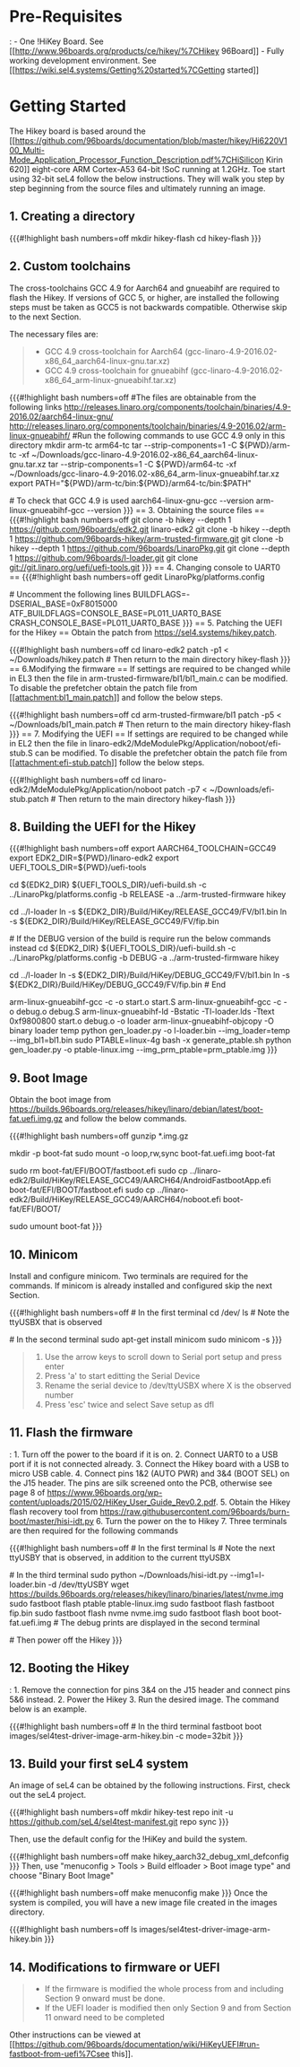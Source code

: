 # Pre-Requisites


:   -   One !HiKey Board. See
        \[\[<http://www.96boards.org/products/ce/hikey/%7CHikey>
        96Board\]\]
    -   Fully working development environment. See
        \[\[<https://wiki.sel4.systems/Getting%20started%7CGetting>
        started\]\]

# Getting Started
 The Hikey board is based around the
\[\[<https://github.com/96boards/documentation/blob/master/hikey/Hi6220V100_Multi-Mode_Application_Processor_Function_Description.pdf%7CHiSilicon>
Kirin 620\]\] eight-core ARM Cortex-A53 64-bit !SoC running at 1.2GHz.
Toe start using 32-bit seL4 follow the below instructions. They will
walk you step by step beginning from the source files and ultimately
running an image.

## 1. Creating a directory
 {{{\#!highlight bash numbers=off mkdir
hikey-flash cd hikey-flash }}}

## 2. Custom toolchains
 The cross-toolchains GCC 4.9 for Aarch64 and
gnueabihf are required to flash the Hikey. If versions of GCC 5, or
higher, are installed the following steps must be taken as GCC5 is not
backwards compatible. Otherwise skip to the next Section.

The necessary files are:

> -   GCC 4.9 cross-toolchain for
>     Aarch64 (gcc-linaro-4.9-2016.02-x86\_64\_aarch64-linux-gnu.tar.xz)
> -   GCC 4.9 cross-toolchain for
>     gnueabihf (gcc-linaro-4.9-2016.02-x86\_64\_arm-linux-gnueabihf.tar.xz)

{{{\#!highlight bash numbers=off \#The files are obtainable from the
following links
<http://releases.linaro.org/components/toolchain/binaries/4.9-2016.02/aarch64-linux-gnu/>
<http://releases.linaro.org/components/toolchain/binaries/4.9-2016.02/arm-linux-gnueabihf/>
\#Run the following commands to use GCC 4.9 only in this directory mkdir
arm-tc arm64-tc tar --strip-components=1 -C \${PWD}/arm-tc -xf
\~/Downloads/gcc-linaro-4.9-2016.02-x86\_64\_aarch64-linux-gnu.tar.xz
tar --strip-components=1 -C \${PWD}/arm64-tc -xf
\~/Downloads/gcc-linaro-4.9-2016.02-x86\_64\_arm-linux-gnueabihf.tar.xz
export PATH="\${PWD}/arm-tc/bin:\${PWD}/arm64-tc/bin:\$PATH"

\# To check that GCC 4.9 is used aarch64-linux-gnu-gcc --version
arm-linux-gnueabihf-gcc --version }}} == 3. Obtaining the source files
== {{{\#!highlight bash numbers=off git clone -b hikey --depth 1
<https://github.com/96boards/edk2.git> linaro-edk2 git clone -b hikey
--depth 1 <https://github.com/96boards-hikey/arm-trusted-firmware.git>
git clone -b hikey --depth 1 <https://github.com/96boards/LinaroPkg.git>
git clone --depth 1 <https://github.com/96boards/l-loader.git> git clone
<git://git.linaro.org/uefi/uefi-tools.git> }}} == 4. Changing console to
UART0 == {{{\#!highlight bash numbers=off gedit
LinaroPkg/platforms.config

\# Uncomment the following lines BUILDFLAGS=-DSERIAL\_BASE=0xF8015000
ATF\_BUILDFLAGS=CONSOLE\_BASE=PL011\_UART0\_BASE
CRASH\_CONSOLE\_BASE=PL011\_UART0\_BASE }}} == 5. Patching the UEFI for
the Hikey == Obtain the patch from <https://sel4.systems/hikey.patch>.

{{{\#!highlight bash numbers=off cd linaro-edk2 patch -p1 &lt;
\~/Downloads/hikey.patch \# Then return to the main directory
hikey-flash }}} == 6.Modifying the firmware == If settings are required
to be changed while in EL3 then the file in
arm-trusted-firmware/bl1/bl1\_main.c can be modified. To disable the
prefetcher obtain the patch file from
\[\[<attachment:bl1_main.patch>\]\] and follow the below steps.

{{{\#!highlight bash numbers=off cd arm-trusted-firmware/bl1 patch -p5
&lt; \~/Downloads/bl1\_main.patch \# Then return to the main directory
hikey-flash }}} == 7. Modifying the UEFI == If settings are required to
be changed while in EL2 then the file in
linaro-edk2/MdeModulePkg/Application/noboot/efi-stub.S can be modified.
To disable the prefetcher obtain the patch file from
\[\[<attachment:efi-stub.patch>\]\] follow the below steps.

{{{\#!highlight bash numbers=off cd
linaro-edk2/MdeModulePkg/Application/noboot patch -p7 &lt;
\~/Downloads/efi-stub.patch \# Then return to the main directory
hikey-flash }}}

## 8. Building the UEFI for the Hikey
 {{{\#!highlight bash
numbers=off export AARCH64\_TOOLCHAIN=GCC49 export
EDK2\_DIR=\${PWD}/linaro-edk2 export UEFI\_TOOLS\_DIR=\${PWD}/uefi-tools

cd \${EDK2\_DIR} \${UEFI\_TOOLS\_DIR}/uefi-build.sh -c
../LinaroPkg/platforms.config -b RELEASE -a ../arm-trusted-firmware
hikey

cd ../l-loader ln -s \${EDK2\_DIR}/Build/HiKey/RELEASE\_GCC49/FV/bl1.bin
ln -s \${EDK2\_DIR}/Build/HiKey/RELEASE\_GCC49/FV/fip.bin

\# If the DEBUG version of the build is require run the below commands
instead cd \${EDK2\_DIR} \${UEFI\_TOOLS\_DIR}/uefi-build.sh -c
../LinaroPkg/platforms.config -b DEBUG -a ../arm-trusted-firmware hikey

cd ../l-loader ln -s \${EDK2\_DIR}/Build/HiKey/DEBUG\_GCC49/FV/bl1.bin
ln -s \${EDK2\_DIR}/Build/HiKey/DEBUG\_GCC49/FV/fip.bin \# End

arm-linux-gnueabihf-gcc -c -o start.o start.S arm-linux-gnueabihf-gcc -c
-o debug.o debug.S arm-linux-gnueabihf-ld -Bstatic -Tl-loader.lds -Ttext
0xf9800800 start.o debug.o -o loader arm-linux-gnueabihf-objcopy -O
binary loader temp python gen\_loader.py -o l-loader.bin
--img\_loader=temp --img\_bl1=bl1.bin sudo PTABLE=linux-4g bash -x
generate\_ptable.sh python gen\_loader.py -o ptable-linux.img
--img\_prm\_ptable=prm\_ptable.img }}}

## 9. Boot Image
 Obtain the boot image from
<https://builds.96boards.org/releases/hikey/linaro/debian/latest/boot-fat.uefi.img.gz>
and follow the below commands.

{{{\#!highlight bash numbers=off gunzip \*.img.gz

mkdir -p boot-fat sudo mount -o loop,rw,sync boot-fat.uefi.img boot-fat

sudo rm boot-fat/EFI/BOOT/fastboot.efi sudo cp
../linaro-edk2/Build/HiKey/RELEASE\_GCC49/AARCH64/AndroidFastbootApp.efi
boot-fat/EFI/BOOT/fastboot.efi sudo cp
../linaro-edk2/Build/HiKey/RELEASE\_GCC49/AARCH64/noboot.efi
boot-fat/EFI/BOOT/

sudo umount boot-fat }}}

## 10. Minicom
 Install and configure minicom. Two terminals are
required for the commands. If minicom is already installed and
configured skip the next Section.

{{{\#!highlight bash numbers=off \# In the first terminal cd /dev/ ls \#
Note the ttyUSBX that is observed

\# In the second terminal sudo apt-get install minicom sudo minicom -s
}}}

> 1.  Use the arrow keys to scroll down to Serial port setup and press
>     enter
> 2.  Press 'a' to start editting the Serial Device
> 3.  Rename the serial device to /dev/ttyUSBX where X is the observed
>     number
> 4.  Press 'esc' twice and select Save setup as dfl

## 11. Flash the firmware


:   1.  Turn off the power to the board if it is on.
    2.  Connect UART0 to a USB port if it is not connected already.
    3.  Connect the Hikey board with a USB to micro USB cable.
    4.  Connect pins 1&2 (AUTO PWR) and 3&4 (BOOT SEL) on the
        J15 header. The pins are silk screened onto the PCB, otherwise
        see page 8 of
        <https://www.96boards.org/wp-content/uploads/2015/02/HiKey_User_Guide_Rev0.2.pdf>.
    5.  Obtain the Hikey flash recovery tool from
        <https://raw.githubusercontent.com/96boards/burn-boot/master/hisi-idt.py>
    6.  Turn the power on the to Hikey
    7.  Three terminals are then required for the following commands

{{{\#!highlight bash numbers=off \# In the first terminal ls \# Note the
next ttyUSBY that is observed, in addition to the current ttyUSBX

\# In the third terminal sudo python \~/Downloads/hisi-idt.py
--img1=l-loader.bin -d /dev/ttyUSBY wget
<https://builds.96boards.org/releases/hikey/linaro/binaries/latest/nvme.img>
sudo fastboot flash ptable ptable-linux.img sudo fastboot flash fastboot
fip.bin sudo fastboot flash nvme nvme.img sudo fastboot flash boot
boot-fat.uefi.img \# The debug prints are displayed in the second
terminal

\# Then power off the Hikey }}}

## 12. Booting the Hikey


:   1.  Remove the connection for pins 3&4 on the J15 header and connect
        pins 5&6 instead.
    2.  Power the Hikey
    3.  Run the desired image. The command below is an example.

{{{\#!highlight bash numbers=off \# In the third terminal fastboot boot
images/sel4test-driver-image-arm-hikey.bin -c mode=32bit }}}

## 13. Build your first seL4 system
 An image of seL4 can be obtained
by the following instructions. First, check out the seL4 project.

{{{\#!highlight bash numbers=off mkdir hikey-test repo init -u
<https://github.com/seL4/sel4test-manifest.git> repo sync }}}

Then, use the default config for the !HiKey and build the system.

{{{\#!highlight bash numbers=off make
hikey\_aarch32\_debug\_xml\_defconfig }}} Then, use "menuconfig &gt;
Tools &gt; Build elfloader &gt; Boot image type" and choose "Binary Boot
Image"

{{{\#!highlight bash numbers=off make menuconfig make }}} Once the
system is compiled, you will have a new image file created in the images
directory.

{{{\#!highlight bash numbers=off ls
images/sel4test-driver-image-arm-hikey.bin }}}

## 14. Modifications to firmware or UEFI


> -   If the firmware is modified the whole process from and including
>     Section 9 onward must be done.
> -   If the UEFI loader is modified then only Section 9 and from
>     Section 11 onward need to be completed

Other instructions can be viewed at
\[\[<https://github.com/96boards/documentation/wiki/HiKeyUEFI#run-fastboot-from-uefi%7Csee>
this\]\].
